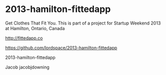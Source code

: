 2013-hamilton-fittedapp
=======================

Get Clothes That Fit You. This is part of a project for Startup Weekend 2013 at Hamilton, Ontario, Canada

http://fittedapp.co



https://github.com/lordspace/2013-hamilton-fittedapp

2013-hamilton-fittedapp

Jacob
	jacobjdowning


